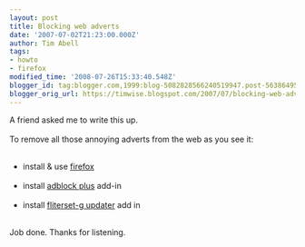 ```yaml
---
layout: post
title: Blocking web adverts
date: '2007-07-02T21:23:00.000Z'
author: Tim Abell
tags:
- howto
- firefox
modified_time: '2008-07-26T15:33:40.548Z'
blogger_id: tag:blogger.com,1999:blog-5082828566240519947.post-563864958843610830
blogger_orig_url: https://timwise.blogspot.com/2007/07/blocking-web-adverts.html
---
```


A friend asked me to write this up.<br /><br />To remove all those annoying adverts from the web as you see it:<br /><br /><ul><li>install & use <a href="http://www.mozilla-europe.org/en/products/firefox/">firefox</a></li><br /><li>install <a href="https://addons.mozilla.org/en-US/firefox/addon/1865">adblock plus</a> add-in</li><br /><li>install <a href="https://addons.mozilla.org/en-US/firefox/addon/1136">fliterset-g updater</a> add in</li></ul><br />Job done. Thanks for listening.
